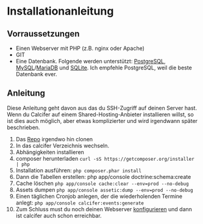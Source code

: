 # Installationanleitung

## Vorraussetzungen

  * Einen Webserver mit PHP (z.B. nginx oder Apache)
  * GIT
  * Eine Datenbank. Folgende werden unterstützt: [PostgreSQL](http://www.postgresql.org), [MySQL](https://www.mysql.com)/[MariaDB](https://mariadb.org) und [SQLite](https://www.sqlite.org). Ich empfehle PostgreSQL, weil die beste Datenbank ever.

## Anleitung

Diese Anleitung geht davon aus das du SSH-Zugriff auf deinen Server hast. Wenn du Calcifer auf einem Shared-Hosting-Anbieter installieren willst, so ist dies auch möglich, aber etwas komplizierter und wird irgendwann später beschrieben.

1. Das [Repo](https://phablab.krautspace.de/diffusion/C/calcifer.git) irgendwo hin clonen
2. In das calcifer Verzeichnis wechseln.
3. Abhängigkeiten installieren
 1. composer herunterladen ```curl -sS https://getcomposer.org/installer | php```
 2. Installation ausführen: ```php composer.phar install```
5. Dann die Tabellen erstellen: php app/console doctrine:schema:create
6. Cache löschen ```php app/console cache:clear --env=prod --no-debug```
7. Assets dumpen ```php app/console assetic:dump --env=prod --no-debug```
8. Einen täglichen Cronjob anlegen, der die wiederholenden Termine anlegt: ```php app/console calcifer:events:generate```
6. Zum Schluss must du noch deinen Webserver [konfigurieren](http://symfony.com/doc/current/cookbook/configuration/web_server_configuration.html) und dann ist calcifer auch schon erreichbar.
